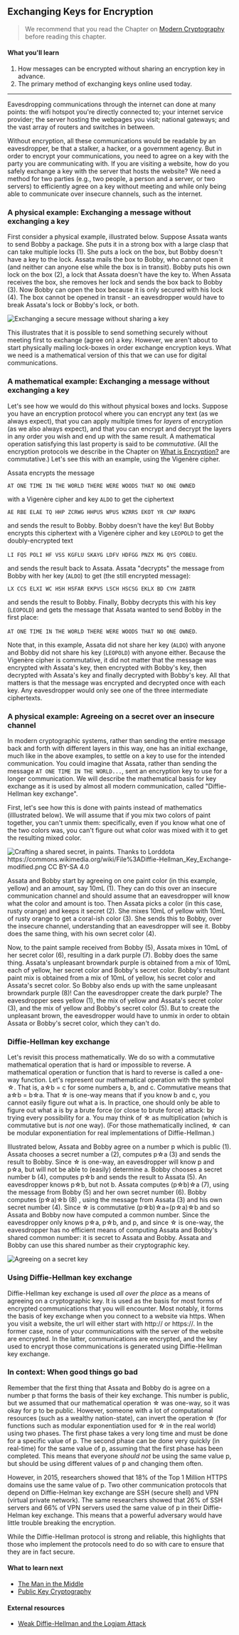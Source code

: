 ## Exchanging Keys for Encryption

> We recommend that you read the Chapter on [Modern Cryptography](1-2_modern-cryptography.md) before reading this chapter.

#### What you'll learn

1. How messages can be encrypted without sharing an encryption key in advance.
1. The primary method of exchanging keys online used today.

---

Eavesdropping communications through the internet can done at many points: the wifi hotspot  you're directly connected to; your internet service provider; the server hosting the webpages you visit; national gateways; and the vast array of routers and switches in between. 

Without encryption, all these communications would be readable by an eavesdropper, be that a stalker, a hacker, or a government agency. But in order to encrypt your communications, you need to agree on a key with the party you are communicating with.  If you are visiting a website, how do you safely exchange a key with the server that hosts the website?  We need a method for two parties (e.g., two people, a person and a server, or two servers) to efficiently agree on a key without meeting and while only being able to communicate over insecure channels, such as the internet.

### A physical example: Exchanging a message without exchanging a key

First consider a physical example, illustrated below.  Suppose Assata wants to send Bobby
a package.  She puts it in a strong box with a large clasp that can
take multiple locks (1).  She puts a lock on the box, but Bobby doesn't
have a key to the lock.  Assata mails the box to Bobby, who cannot
open it (and neither can anyone else while the box is in transit).
Bobby puts his own lock on the box (2), a lock that Assata doesn't have
the key to. When Assata
receives the box, she removes her lock and sends the box back to
Bobby (3).  Now Bobby can open the box because it is only secured with his
lock (4).  The box cannot be opened in transit - an eavesdropper
would have to break Assata's lock or Bobby's lock, or both.  

![Exchanging a secure message without sharing a key](pictures/lockbox.png "Exchanging a secure message without sharing a key")

This illustrates that it is possible to send something securely without meeting first to exchange (agree on) a key.  However, we aren't about to start physically mailing lock-boxes in order exchange encryption keys.  What we need is a mathematical version of this that we can use for digital communications.

### A mathematical example: Exchanging a message without exchanging a key

Let's see how we would do this without physical boxes and locks.  Suppose you have an encryption protocol where you can encrypt any text (as we always expect), that you can apply multiple times for *layers* of encryption (as we also always expect), and that you can encrypt and decrypt the layers in any order you wish and end up with the same result. A mathematical operation satisfying this last property is said to be *commutative*.  (All the encryption protocols we describe in the Chapter on [What is Encryption?](1-1_cryptography.md) are commutative.)  Let's see this with an example, using the Vigen&egrave;re cipher.

Assata encrypts the message

```AT ONE TIME IN THE WORLD THERE WERE WOODS THAT NO ONE OWNED```

with a Vigen&egrave;re cipher and key `ALDO` to get the ciphertext

```AE RBE ELAE TQ HHP ZCRWG HHPUS WPUS WZRRS EKOT YR CNP RKNPG```

and sends the result to Bobby.  Bobby doesn't have the key!  But Bobby encrypts this ciphertext with a Vigen&egrave;re cipher and key `LEOPOLD` to get the doubly-encrypted text

```LI FQS POLI HF VSS KGFLU SKAYG LDFV HDFGG PNZX MG QYS COBEU```.

and sends the result back to Assata.  Assata "decrypts" the message from Bobby with her key (`ALDO`) to get (the still encrypted message):

```LX CCS ELXI WC HSH HSFAR EKPVS LSCH HSCSG EKLX BD CYH ZABTR```

and sends the result to Bobby.  Finally, Bobby decrypts this with his key (`LEOPOLD`) and gets the message that Assata wanted to send Bobby in the first place:

```AT ONE TIME IN THE WORLD THERE WERE WOODS THAT NO ONE OWNED```.

Note that, in this example, Assata did not share her key (`ALDO`) with anyone and Bobby did not share his key (`LEOPOLD`) with anyone either.  Because the Vigen&egrave;re cipher is commutative, it did not matter that the message was encrypted with Assata's key, then encrypted with Bobby's key, then decrypted with Assata's key and finally decrypted with Bobby's key.  All that matters is that the message was encrypted and decrypted once with each key.  Any eavesdropper would only see one of the three intermediate ciphertexts.

### A physical example: Agreeing on a secret over an insecure channel

In modern cryptographic systems, rather than sending the entire message back and forth with different layers in this way, one has an initial exchange, much like in the above examples, to settle on a key to use for the intended communication. You could imagine that Assata, rather than sending the message ```AT ONE TIME IN THE WORLD...```, sent an encryption key to use for a longer communication.  We will describe the mathematical basis for key exchange as it is used by almost all modern communication, called "Diffie-Hellman key exchange".

First, let's see how this is done with paints instead of mathematics (illlustrated below).  We will assume that if you mix two colors of paint together, you can't unmix them: specifically, even if you know what one of the two colors was, you can't figure out what color was mixed with it to get the resulting mixed color.

![Crafting a shared secret, in paints.  Thanks to Lorddota https://commons.wikimedia.org/wiki/File%3ADiffie-Hellman_Key_Exchange-modified.png CC BY-SA 4.0](pictures/diffie-hellman-concept.png)

Assata and Bobby start by agreeing on one paint color (in this example, yellow) and an amount, say 10mL (1).  They can do this over an insecure communication channel and should assume that an eavesdropper will know what the color and amount is too.  Then Assata picks a color (in this case, rusty orange) and keeps it secret (2). She mixes 10mL of yellow with 10mL of rusty orange to get a coral-ish color (3).  She sends this to Bobby, over the insecure channel, understanding that an eavesdropper will see it.  Bobby does the same thing, with his own secret color (4).

Now, to the paint sample received from Bobby (5), Assata mixes in 10mL of her secret color (6), resulting in a dark purple (7).  Bobby does the same thing.  Assata's unpleasant browndark purple is obtained from a mix of 10mL each of yellow, her secret color and Bobby's secret color.  Bobby's resultant paint mix is obtained from a mix of 10mL of yellow, his secret color and Assata's secret color.  So Bobby also ends up with the same unpleasant browndark purple (8)!  Can the eavesdropper create the dark purple?  The eavesdropper sees yellow (1), the mix of yellow and Assata's secret color (3), and the mix of yellow and Bobby's secret color (5).  But to create the unpleasant brown, the eavesdropper would have to unmix in order to obtain Assata or Bobby's secret color, which they can't do.

### Diffie-Hellman key exchange

Let's revisit this process mathematically.  We do so with a commutative mathematical operation that is hard or impossible to reverse.  A mathematical operation or function that is hard to reverse is called a one-way function. Let's represent our mathematical operation with the symbol &#x2606;.  That is, a&#x2606;b = c for some numbers a, b, and c.  Commutative means that a&#x2606;b = b&#x2606;a.  That &#x2606; is one-way means that if you know b and c, you cannot easily figure out what a is.  In practice, one should only be able to figure out what a is by a brute force (or close to brute force) attack: by trying every possibility for a.  You may think of &#x2606; as multiplication (which is commutative but is *not* one way).  (For those mathematically inclined, &#x2606; can be modular exponentiation for real implementations of Diffie-Hellman.)

Illustrated below, Assata and Bobby agree on a number p which is public (1).  Assata chooses a secret number a (2), computes p&#x2606;a (3) and sends the result to Bobby.  Since &#x2606; is one-way, an eavesdropper will know p and p&#x2606;a, but will not be able to (easily) determine a. Bobby chooses a secret number b (4), computes p&#x2606;b and sends the result to Assata (5). An eavesdropper knows p&#x2606;b, but not b. Assata computes (p&#x2606;b)&#x2606;a (7), using the message from Bobby (5) and her own secret number (6). Bobby computes (p&#x2606;a)&#x2606;b (8) , using the message from Assata (3) and his own secret number (4).  Since &#x2606; is commutative (p&#x2606;b)&#x2606;a=(p&#x2606;a)&#x2606;b and so Assata and Bobby now have computed a common number.  Since the eavesdropper only knows p&#x2606;a, p&#x2606;b, and p, and since &#x2606; is one-way, the eavesdropper has no efficient means of computing Assata and Bobby's shared common number: it is secret to Assata and Bobby.  Assata and Bobby can use this shared number as their cryptographic key.

![Agreeing on a secret key](pictures/diffie-hellman.png "Agreeing on a secret key")

### Using Diffie-Hellman key exchange

Diffie-Hellman key exchange is used *all over the place* as a means of agreeing on a cryptographic key.  It is used as the basis for most forms of encrypted communications that you will encounter.  Most notably, it forms the basis of key exchange when you connect to a website via https.  When you visit a website, the url will either start with http:// or https://.  In the former case, none of your communications with the server of the website are encrypted.  In the latter, communications are encrypted, and the key used to encrypt those communications is generated using Diffie-Hellman key exchange.

### In context: When good things go bad

Remember that the first thing that Assata and Bobby do is agree on a number p that forms the basis of their key exchange.  This number is public, but we assumed that our mathematical operation &#x2606; was one-way, so it was okay for p to be public. However, someone with a lot of computational resources (such as a wealthy nation-state), can invert the operation &#x2606; (for functions such as modular exponentiation used for &#x2606; in the real world) using two phases.  The first phase takes a very long time and must be done for a specific value of p.  The second phase can be done very quickly (in real-time) for the same value of p, assuming that the first phase has been completed.  This means that everyone *should not* be using the same value p, but should be using different values of p and changing them often.

However, in 2015, researchers showed that 18% of the Top 1 Million HTTPS domains use
the same value of p.  Two other communication protocols that depend on Diffie-Helman key exchange are SSH (secure shell) and VPN (virtual private network).  The same researchers showed that 26% of SSH servers and 66% of VPN servers used the same value of p in their Diffie-Helman key exchange.  This means that a powerful adversary would have little trouble breaking the encryption.

While the Diffie-Hellman protocol is strong and reliable, this highlights that those who implement the protocols need to do so with care to ensure that they are in fact secure.

#### What to learn next

* [The Man in the Middle](1-5_man-in-the-middle.md)
* [Public Key Cryptography](1-7_public-key-cryptography.md)

#### External resources

* [Weak Diffie-Hellman and the Logjam Attack](https://weakdh.org/)
